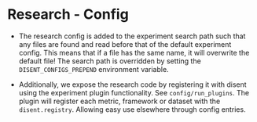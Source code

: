 # Research - Config

- The research config is added to the experiment search path such that any 
  files are found and read before that of the default experiment config.
  This means that if a file has the same name, it will overwrite the default file!
  The search path is overridden by setting the `DISENT_CONFIGS_PREPEND` environment variable.

- Additionally, we expose the research code by registering it with disent using the experiment
  plugin functionality. See `config/run_plugins`. The plugin will register each metric, framework
  or dataset with the `disent.registry`. Allowing easy use elsewhere through config entries.
